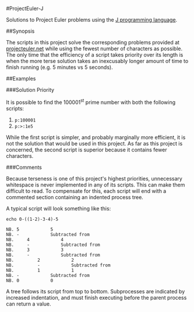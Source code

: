 #ProjectEuler-J

Solutions to Project Euler problems using the [J programming language](http://www.jsoftware.com/).

##Synopsis

The scripts in this project solve the corresponding problems provided at [projecteuler.net](https://projecteuler.net) while using the fewest number of characters as possible. The only time that the efficiency of a script takes priority over its length is when the more terse solution takes an inexcusably longer amount of time to finish running (e.g. 5 minutes vs 5 seconds).

##Examples

###Solution Priority

It is possible to find the 100001<sup>st</sup> prime number with both the following scripts:

1. `p:100001`
2. `p:>:1e5`

While the first script is simpler, and probably marginally more efficient, it is not the solution that would be used in this project. As far as this project is concerned, the second script is superior because it contains fewer characters.

###Comments

Because terseness is one of this project's highest priorities, unnecessary whitespace is never implemented in any of its scripts. This can make them difficult to read. To compensate for this, each script will end with a commented section containing an indented process tree.

A typical script will look something like this:

    echo 0-((1-2)-3-4)-5
    
    NB. 5            5
    NB. -            Subtracted from
    NB.     4            4
    NB.     -            Subtracted from
    NB.     3            3
    NB.     -            Subtracted from
    NB.         2            2
    NB.         -            Subtracted from
    NB.         1            1
    NB. -            Subtracted from
    NB. 0            0

A tree follows its script from top to bottom. Subprocesses are indicated by increased indentation, and must finish executing before the parent process can return a value.
